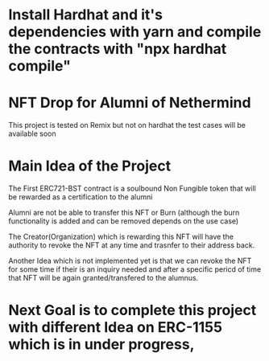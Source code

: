 # Install Hardhat and it's dependencies with yarn and compile the contracts with "npx hardhat compile"

# NFT Drop for Alumni of Nethermind

This project is tested on Remix but not on hardhat the test cases will be available soon

# Main Idea of the Project

The First ERC721-BST contract is a soulbound Non Fungible token that will be rewarded as a certification to the alumni

Alumni are not be able to transfer this NFT or Burn (although the burn functionality is added and can be removed depends on the use case)

The Creator(Organization) which is rewarding this NFT will have the authority to revoke the NFT at any time and trasnfer to their address back.

Another Idea which is not implemented yet is that we can revoke the NFT for some time if their is an inquiry needed and after a specific pericd of time that NFT will be again granted/transfered to the alumnus.

# Next Goal is to complete this project with different Idea on ERC-1155 which is in under progress,
